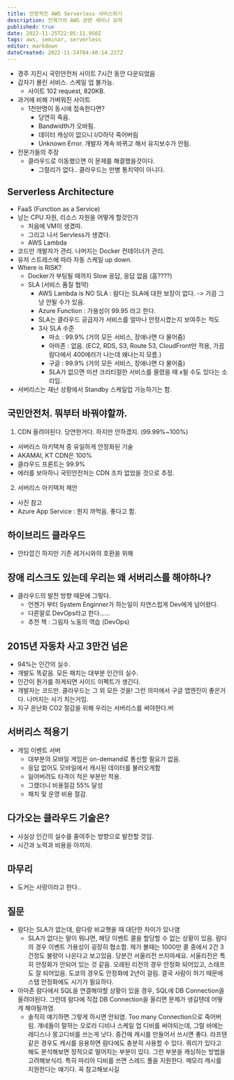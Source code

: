 ```yaml
---
title: 안정적인 AWS Serverless 서비스하기
description: 언제가의 AWS 관련 세미나 요약
published: true
date: 2022-11-25T22:05:11.950Z
tags: aws, seminar, serverless
editor: markdown
dateCreated: 2022-11-24T04:40:14.227Z
---
```


- 경주 지진시 국민안전처 사이트 7시간 동안 다운되었음
- 갑자기 몰린 서비스. 스케일 업 불가능.
  - 사이트 102 request, 820KB.
- 과거에 비해 가벼워진 사이트
  - 1천만명이 동시에 접속한다면?
    - 당연히 죽음.
    - Bandwidth가 오바됨.
    - 데이터 캐싱이 없으니 I/O하닥 죽어버림
    - Unknown Error. 개발자 계속 바뀌고 해서 유지보수가 안됨.
- 전문가들의 주장
  - 클라우드로 이동했으면 이 문제를 해결했을것이다.
    - 그럴리가 없다.. 클라우드는 만병 통치약이 아니다.

## Serverless Architecture
- FaaS (Function as a Service)
- 남는 CPU 자원, 리소스 자원을 어떻게 할것인가
  - 처음에 VM이 생겼따.
  - 그리고 나서 Servless가 생겼다.
  - AWS Lambda
- 코드만 개발자가 관리. 나머지는 Docker 컨테이너가 관리.
- 유저 스트레스에 따라 자동 스케일 up down.
- Where is RISK?
  - Docker가 부팅될 때까지 Slow 응답, 응답 없음 (흠????)
  - SLA (서비스 품질 협약)
    - AWS Lambda is NO SLA : 람다는 SLA에 대한 보장이 없다. -> 가끔 그냥 안될 수가 있음.
    - Azure Function : 가용성이 99.95 라고 한다.
    - SLA는 클라우드 공급자가 서비스를 얼마나 안정시켰는지 보여주는 척도
    - 3사 SLA 수준
      - 마소 : 99.9% (거의 모든 서비스, 장애나면 다 물어줌)
      - 아마존 : 없음. (EC2, RDS, S3, Route 53, CloudFront만 적용, 가끔 람다에서 400에러가 나는데 왜나는지 모름.)
      - 구글 : 99.9% (거의 모든 서비스, 장애나면 다 물어줌)
      - SLA가 없으면 미션 크리티컬한 서비스를 올렸을 때 x될 수도 있다는 소리임.
- 서버리스는 재난 상황에서 Standby 스케일업 가능하기는 함.

## 국민안전처. 뭐부터 바꿔야할까.
1. CDN 올려야된다. 당연한거다. 하지만 안하겠지. (99.99%~100%)
  - 서버리스 아키텍쳐 중 유일하게 안정화된 기술
  - AKAMAI, KT CDN은 100%
  - 클라우드 프론트는 99.9%
  - 에러를 보아하니 국민안전처는 CDN 조차 없었을 것으로 추정.
2. 서버리스 아키텍처 제안
  - 사진 참고
  - Azure App Service : 뭔지 까먹음. 좋다고 함.

## 하이브리드 클라우드
- 안타깝긴 하지만 기존 레거시와의 호환을 위해

## 장애 리스크도 있는데 우리는 왜 서버리스를 해야하나?
- 클라우드의 발전 방향 때문에 그렇다.
  - 언젠가 부터 System Enginner가 하는일이 자연스럽게 Dev에게 넘어왔다.
  - 다른말로 DevOps라고 한다......
  - 추천 책 : 그림자 노동의 역습 (DevOps)

## 2015년 자동차 사고 3만건 넘은
- 94%는 인간의 실수.
- 개발도 똑같음. 모든 패치는 대부분 인간의 실수.
- 인간이 뭔가를 하게되면 사이드 이펙트가 생긴다.
- 개발자는 코드만. 클라우드는 그 외 모든 것을! 그런 의미에서 구글 앱엔진이 좋은거다. 나머지는 사기 치는거임.
- 지구 온난화 CO2 절감을 위해 우리는 서버리스를 써야한다.버

## 서버리스 적용기
- 게임 이벤트 서버
  - 대부분의 모바일 게임은 on-demand로 통신할 필요가 없음.
  - 응답 없어도 모바일에서 캐시된 데이터를 불러오게함
  - 잃어버려도 타격이 적은 부분만 적용.
  - 그랬더니 비용절감 55% 달성
  - 패치 및 운영 비용 절감.

## 다가오는 클라우드 기술은?
- 사실상 인간의 실수를 줄여주는 방향으로 발전할 것임.
- 시간과 노력과 비용을 아끼자.

## 마무리
- 도커는 사랑이라고 한다..

## 질문
- 람다는 SLA가 없는데, 람다랑 비교햇을 때 대단한 차이가 있나염
  - SLA가 없다는 말이 뭐냐면, 해당 이벤트 콜을 할당할 수 없는 상황이 있음. 람다의 경우 이벤트 가용성이 굉장히 협소함. 제가 볼때는 1000만 콜 중에서 2건 3건정도 불량이 나온다고 보고있음. 당분간 서울리전 쓰지마세요. 서울리전은 특히 안정화가 안되어 있는 것 같음. 오래된 리전의 경우 안정화 되어있고, 스태프도 잘 되어있음. 도쿄의 경우도 안정화에 2년이 걸림. 결국 사람이 하기 때문에 스탭 안정화에도 시기가 필요하다.
- 아마존 람다에서 SQL을 연결해야할 상황이 있을 경우, SQL에 DB Connection을 올려야된다. 그런데 람다에 직접 DB Connection을 올리면 문제가 생길텐데 어떻게 해야될까염.
  - 솔직히 얘기하면 그렇게 하시면 안되염. Too many Connection으로 죽어버림. 걔네들이 말하는 오로라 디비나 스케일 업 디비를 써야되는데, 그럴 바에는 레디스나 몽고디비를 쓰는게 낫다. 중간에 캐시를 만들어서 쓰시면 좋다. 라프텐 같은 경우도 캐시를 응용하면 람다에도 충분히 사용할 수 있다. 쿼리가 있다고 해도 분석해보면 정적으로 떨어지는 부분이 있다. 그런 부분을 캐싱하는 방법을 고려해보식리. 특히 마리아 디비를 쓰면 스레드 풀을 지원한다. 메모리 캐시를 지원한다는 얘기다. 꼭 참고해보시길
